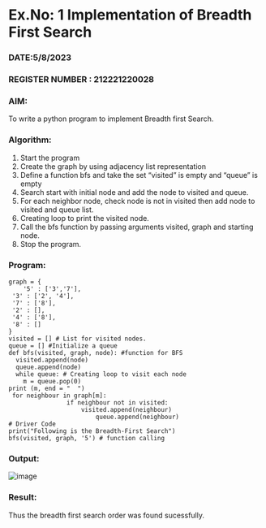 # Ex.No: 1  Implementation of Breadth First Search 
### DATE:5/8/2023                                                                       
### REGISTER NUMBER : 212221220028
### AIM: 
To write a python program to implement Breadth first Search. 
### Algorithm:
1. Start the program
2. Create the graph by using adjacency list representation
3. Define a function bfs and take the set “visited” is empty and “queue” is empty
4. Search start with initial node and add the node to visited and queue.
5. For each neighbor node, check node is not in visited then add node to visited and queue list.
6.  Creating loop to print the visited node.
7.   Call the bfs function by passing arguments visited, graph and starting node.
8.   Stop the program.
### Program:
```
graph = {
 	'5' : ['3','7'],
 '3' : ['2', '4'],
 '7' : ['8'],
 '2' : [],
 '4' : ['8'],
 '8' : []
}
visited = [] # List for visited nodes.
queue = [] #Initialize a queue
def bfs(visited, graph, node): #function for BFS
  visited.append(node)
  queue.append(node)
  while queue: # Creating loop to visit each node
  	m = queue.pop(0)
print (m, end = "  ")
 for neighbour in graph[m]:
     	 		if neighbour not in visited:
        			visited.append(neighbour)
        				queue.append(neighbour)
# Driver Code
print("Following is the Breadth-First Search")
bfs(visited, graph, '5') # function calling
```











### Output:
![image](https://github.com/kiruthika512/AI_Lab_2023-24/assets/135616605/894eda4a-2019-4988-ae19-bdf350cae037)




### Result:
Thus the breadth first search order was found sucessfully.
